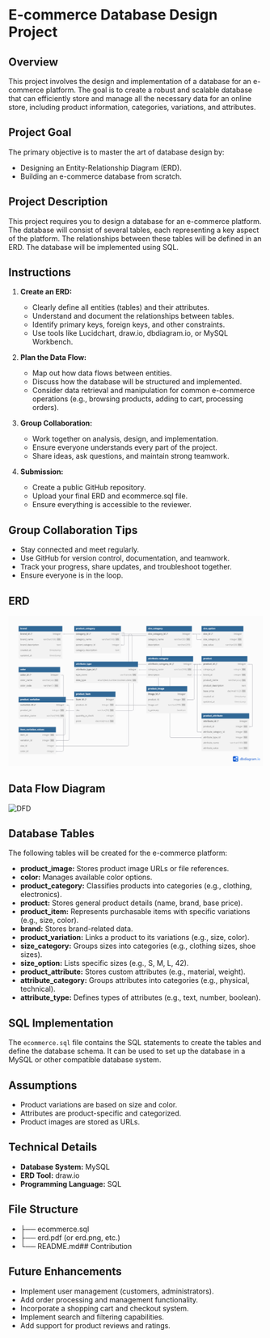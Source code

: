 # E-commerce Database Design Project

## Overview

This project involves the design and implementation of a database for an e-commerce platform.  The goal is to create a robust and scalable database that can efficiently store and manage all the necessary data for an online store, including product information, categories, variations, and attributes.

## Project Goal

The primary objective is to master the art of database design by:

* Designing an Entity-Relationship Diagram (ERD).
* Building an e-commerce database from scratch.

## Project Description

This project requires you to design a database for an e-commerce platform.  The database will consist of several tables, each representing a key aspect of the platform.  The relationships between these tables will be defined in an ERD.  The database will be implemented using SQL.

## Instructions

1.  **Create an ERD:**
    * Clearly define all entities (tables) and their attributes.
    * Understand and document the relationships between tables.
    * Identify primary keys, foreign keys, and other constraints.
    * Use tools like Lucidchart, draw.io, dbdiagram.io, or MySQL Workbench.

2.  **Plan the Data Flow:**
    * Map out how data flows between entities.
    * Discuss how the database will be structured and implemented.
    * Consider data retrieval and manipulation for common e-commerce operations (e.g., browsing products, adding to cart, processing orders).

3.  **Group Collaboration:**
    * Work together on analysis, design, and implementation.
    * Ensure everyone understands every part of the project.
    * Share ideas, ask questions, and maintain strong teamwork.

4.  **Submission:**
    * Create a public GitHub repository.
    * Upload your final ERD and ecommerce.sql file.
    * Ensure everything is accessible to the reviewer.

## Group Collaboration Tips

* Stay connected and meet regularly.
* Use GitHub for version control, documentation, and teamwork.
* Track your progress, share updates, and troubleshoot together.
* Ensure everyone is in the loop.

## ERD 

![ERD](images/erd.png)

## Data Flow Diagram 

![DFD](images/dfd.png)

## Database Tables

The following tables will be created for the e-commerce platform:

* **product_image:** Stores product image URLs or file references.
* **color:** Manages available color options.
* **product_category:** Classifies products into categories (e.g., clothing, electronics).
* **product:** Stores general product details (name, brand, base price).
* **product_item:** Represents purchasable items with specific variations (e.g., size, color).
* **brand:** Stores brand-related data.
* **product_variation:** Links a product to its variations (e.g., size, color).
* **size_category:** Groups sizes into categories (e.g., clothing sizes, shoe sizes).
* **size_option:** Lists specific sizes (e.g., S, M, L, 42).
* **product_attribute:** Stores custom attributes (e.g., material, weight).
* **attribute_category:** Groups attributes into categories (e.g., physical, technical).
* **attribute_type:** Defines types of attributes (e.g., text, number, boolean).

## SQL Implementation

The `ecommerce.sql` file contains the SQL statements to create the tables and define the database schema.  It can be used to set up the database in a MySQL or other compatible database system.

## Assumptions

* Product variations are based on size and color.
* Attributes are product-specific and categorized.
* Product images are stored as URLs.

## Technical Details

* **Database System:** MySQL
* **ERD Tool:** draw.io
* **Programming Language:** SQL

##  File Structure
* ├── ecommerce.sql
* ├── erd.pdf (or erd.png, etc.)
* └── README.md## Contribution

## Future Enhancements
* Implement user management (customers, administrators).
* Add order processing and management functionality.
* Incorporate a shopping cart and checkout system.
* Implement search and filtering capabilities.
* Add support for product reviews and ratings.
